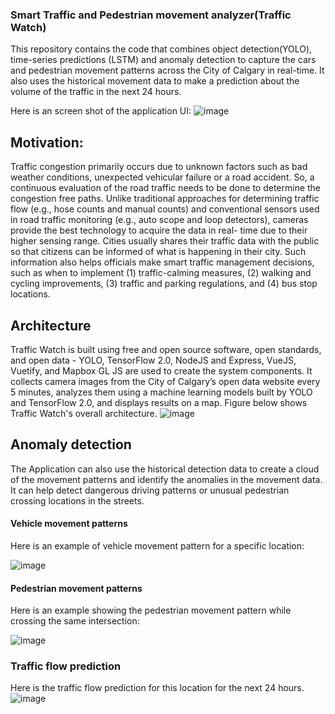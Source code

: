 ### Smart Traffic and Pedestrian movement analyzer(Traffic Watch) 

This repository contains the code that combines object detection(YOLO), time-series predictions (LSTM) and anomaly detection to capture the cars and pedestrian movement patterns across the City of Calgary in real-time. It 
also uses the historical movement data to make a prediction about the volume of the traffic in the next 24 hours.

Here is an screen shot of the application UI:
![image](https://user-images.githubusercontent.com/32692718/82127114-7a2a2300-976e-11ea-9fcd-feb20a4bbb78.png)

## Motivation:
Traffic congestion primarily occurs due to unknown factors such as bad weather conditions, unexpected vehicular failure or a road accident. So, a continuous evaluation of the road traffic needs to be done to determine the congestion free paths. Unlike traditional approaches for determining traffic flow (e.g., hose counts and manual counts) and conventional sensors used in road traffic monitoring (e.g., auto scope and loop detectors), cameras provide the best technology to acquire the data in real- time due to their higher sensing range. Cities usually shares their traffic data with the public so that citizens can be informed of what is happening in their city. Such information also helps officials make smart traffic management decisions, such as when to implement (1) traffic-calming measures, (2) walking and cycling improvements, (3) traffic and parking regulations, and (4) bus stop locations.


## Architecture 
Traffic Watch is built using free and open source software, open standards, and open data - YOLO, TensorFlow 2.0, NodeJS and Express, VueJS, Vuetify, and Mapbox GL JS are used to create the system components. It collects camera images from the City of Calgary’s open data website every 5 minutes, analyzes them using a machine learning models built by YOLO and TensorFlow 2.0, and displays results on a map. Figure below shows Traffic Watch's overall architecture.
![image](https://res.cloudinary.com/devpost/image/fetch/s--9Dc_3Mz0--/c_limit,f_auto,fl_lossy,q_auto:eco,w_900/https://www.dropbox.com/s/7t9zry5ybdqsiy5/traffic_watch_revised_architecture.png%3Fdl%3D1)

## Anomaly detection
The Application can also use the historical detection data to create a cloud of the movement patterns and identify the
anomalies in the movement data. It can help detect dangerous driving patterns or unusual pedestrian crossing locations in the streets.

#### Vehicle movement patterns
Here is an example of vehicle movement pattern for a specific location:

![image](https://user-images.githubusercontent.com/32692718/82127524-76e46680-9771-11ea-9bab-53326c1b8796.png)


#### Pedestrian movement patterns
Here is an example showing the pedestrian movement pattern while crossing the same intersection:

![image](https://user-images.githubusercontent.com/32692718/82127748-2f5eda00-9773-11ea-8163-b927a25e64e3.png)

### Traffic flow prediction 
Here is  the traffic flow prediction for this location for the next 24 hours.
![image](https://user-images.githubusercontent.com/32692718/82127974-8dd88800-9774-11ea-9a32-680194f0271b.png)
